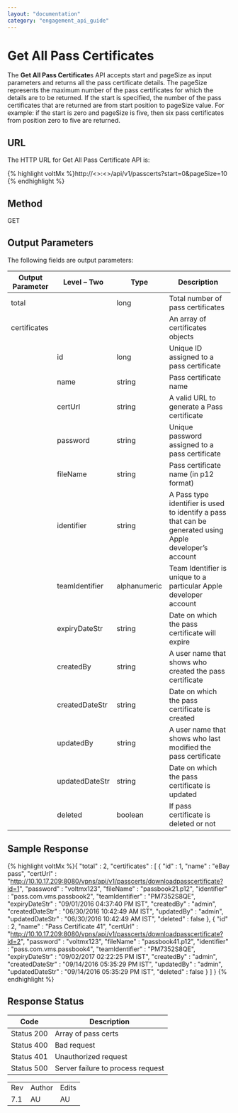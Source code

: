 ```yaml
---
layout: "documentation"
category: "engagement_api_guide"
---
```

                            


Get All Pass Certificates
=========================

The **Get All Pass Certificate**s API accepts start and pageSize as input parameters and returns all the pass certificate details. The pageSize represents the maximum number of the pass certificates for which the details are to be returned. If the start is specified, the number of the pass certificates that are returned are from start position to pageSize value. For example: if the start is zero and pageSize is five, then six pass certificates from position zero to five are returned.

URL
---

The HTTP URL for Get All Pass Certificate API is:

{% highlight voltMx %}http://<<host>>:<<port>>/api/v1/passcerts?start=0&pageSize=10
{% endhighlight %}

Method
------

GET

Output Parameters
-----------------

The following fields are output parameters:

  
| Output Parameter | Level – Two | Type | Description |
| --- | --- | --- | --- |
| total |   | long | Total number of pass certificates |
| certificates |   |   | An array of certificates objects |
|   | id | long | Unique ID assigned to a pass certificate |
|   | name | string | Pass certificate name |
|   | certUrl | string | A valid URL to generate a Pass certificate |
|   | password | string | Unique password assigned to a pass certificate |
|   | fileName | string | Pass certificate name (in p12 format) |
|   | identifier | string | A Pass type identifier is used to identify a pass that can be generated using Apple developer’s account |
|   | teamIdentifier | alphanumeric | Team Identifier is unique to a particular Apple developer account |
|   | expiryDateStr | string | Date on which the pass certificate will expire |
|   | createdBy | string | A user name that shows who created the pass certificate |
|   | createdDateStr | string | Date on which the pass certificate is created |
|   | updatedBy | string | A user name that shows who last modified the pass certificate |
|   | updatedDateStr | string | Date on which the pass certificate is updated |
|   | deleted | boolean | If pass certificate is deleted or not |

Sample Response
---------------

{% highlight voltMx %}{
  "total" : 2,
  "certificates" : [ {
    "id" : 1,
    "name" : "eBay pass",
    "certUrl" : "http://10.10.17.209:8080/vpns/api/v1/passcerts/downloadpasscertificate?id=1",
    "password" : "voltmx123",
    "fileName" : "passbook21.p12",
    "identifier" : "pass.com.vms.passbook2",
    "teamIdentifier" : "PM7352S8QE",
    "expiryDateStr" : "09/01/2016 04:37:40 PM IST",
    "createdBy" : "admin",
    "createdDateStr" : "06/30/2016 10:42:49 AM IST",
    "updatedBy" : "admin",
    "updatedDateStr" : "06/30/2016 10:42:49 AM IST",
    "deleted" : false
  }, {
    "id" : 2,
    "name" : "Pass Certificate 41",
    "certUrl" : "http://10.10.17.209:8080/vpns/api/v1/passcerts/downloadpasscertificate?id=2",
    "password" : "voltmx123",
    "fileName" : "passbook41.p12",
    "identifier" : "pass.com.vms.passbook4",
    "teamIdentifier" : "PM7352S8QE",
    "expiryDateStr" : "09/02/2017 02:22:25 PM IST",
    "createdBy" : "admin",
    "createdDateStr" : "09/14/2016 05:35:29 PM IST",
    "updatedBy" : "admin",
    "updatedDateStr" : "09/14/2016 05:35:29 PM IST",
    "deleted" : false
  } ]
}
{% endhighlight %}

Response Status
---------------

  
| Code | Description |
| --- | --- |
| Status 200 | Array of pass certs |
| Status 400 | Bad request |
| Status 401 | Unauthorized request |
| Status 500 | Server failure to process request |

<table class="TableStyle-RevisionTable" cellspacing="0" style="margin-left: 0;margin-right: auto;mc-table-style: url('../Resources/TableStyles/RevisionTable.css');" data-mc-conditions="Default.HTML"><colgroup><col class="TableStyle-RevisionTable-Column-Column1"> <col class="TableStyle-RevisionTable-Column-Column1"> <col class="TableStyle-RevisionTable-Column-Column1"></colgroup><tbody><tr class="TableStyle-RevisionTable-Body-Body1"><td class="TableStyle-RevisionTable-BodyE-Column1-Body1">Rev</td><td class="TableStyle-RevisionTable-BodyE-Column1-Body1">Author</td><td class="TableStyle-RevisionTable-BodyD-Column1-Body1">Edits</td></tr><tr class="TableStyle-RevisionTable-Body-Body1"><td class="TableStyle-RevisionTable-BodyB-Column1-Body1">7.1</td><td class="TableStyle-RevisionTable-BodyB-Column1-Body1">AU</td><td class="TableStyle-RevisionTable-BodyA-Column1-Body1">AU</td></tr></tbody></table>
